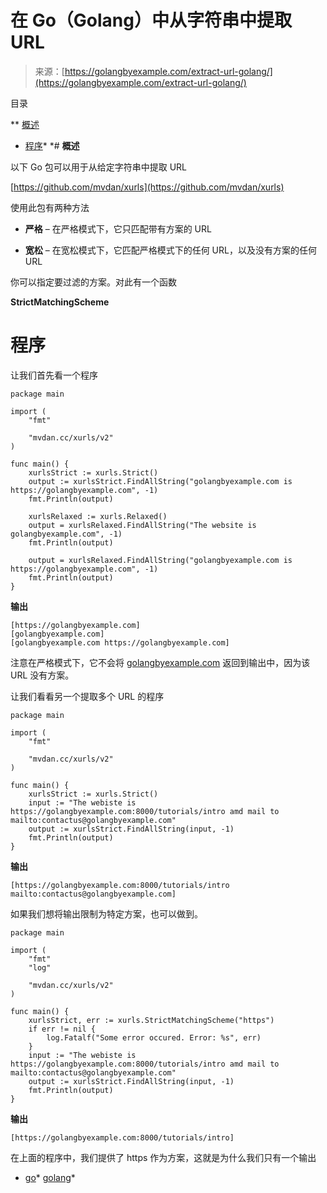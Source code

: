 <!--yml

类别：未分类

日期：2024-10-13 06:40:26

-->

# 在 Go（Golang）中从字符串中提取 URL

> 来源：[https://golangbyexample.com/extract-url-golang/](https://golangbyexample.com/extract-url-golang/)

目录

**   [概述](#Overview "Overview")

+   [程序](#Program "Program")*  *# **概述**

以下 Go 包可以用于从给定字符串中提取 URL

[https://github.com/mvdan/xurls](https://github.com/mvdan/xurls)

使用此包有两种方法

+   **严格** – 在严格模式下，它只匹配带有方案的 URL

+   **宽松** – 在宽松模式下，它匹配严格模式下的任何 URL，以及没有方案的任何 URL

你可以指定要过滤的方案。对此有一个函数

**StrictMatchingScheme**

# **程序**

让我们首先看一个程序

```
package main

import (
	"fmt"

	"mvdan.cc/xurls/v2"
)

func main() {
	xurlsStrict := xurls.Strict()
	output := xurlsStrict.FindAllString("golangbyexample.com is https://golangbyexample.com", -1)
	fmt.Println(output)

	xurlsRelaxed := xurls.Relaxed()
	output = xurlsRelaxed.FindAllString("The website is golangbyexample.com", -1)
	fmt.Println(output)

	output = xurlsRelaxed.FindAllString("golangbyexample.com is https://golangbyexample.com", -1)
	fmt.Println(output)
}
```

**输出**

```
[https://golangbyexample.com]
[golangbyexample.com]
[golangbyexample.com https://golangbyexample.com]
```

注意在严格模式下，它不会将 [golangbyexample.com](http://golangbyexample.com) 返回到输出中，因为该 URL 没有方案。

让我们看看另一个提取多个 URL 的程序

```
package main

import (
	"fmt"

	"mvdan.cc/xurls/v2"
)

func main() {
	xurlsStrict := xurls.Strict()
	input := "The webiste is https://golangbyexample.com:8000/tutorials/intro amd mail to mailto:contactus@golangbyexample.com"
	output := xurlsStrict.FindAllString(input, -1)
	fmt.Println(output)
}
```

**输出**

```
[https://golangbyexample.com:8000/tutorials/intro mailto:contactus@golangbyexample.com]
```

如果我们想将输出限制为特定方案，也可以做到。

```
package main

import (
	"fmt"
	"log"

	"mvdan.cc/xurls/v2"
)

func main() {
	xurlsStrict, err := xurls.StrictMatchingScheme("https")
	if err != nil {
		log.Fatalf("Some error occured. Error: %s", err)
	}
	input := "The webiste is https://golangbyexample.com:8000/tutorials/intro amd mail to mailto:contactus@golangbyexample.com"
	output := xurlsStrict.FindAllString(input, -1)
	fmt.Println(output)
}
```

**输出**

```
[https://golangbyexample.com:8000/tutorials/intro]
```

在上面的程序中，我们提供了 https 作为方案，这就是为什么我们只有一个输出

+   [go](https://golangbyexample.com/tag/go/)*   [golang](https://golangbyexample.com/tag/golang/)*
